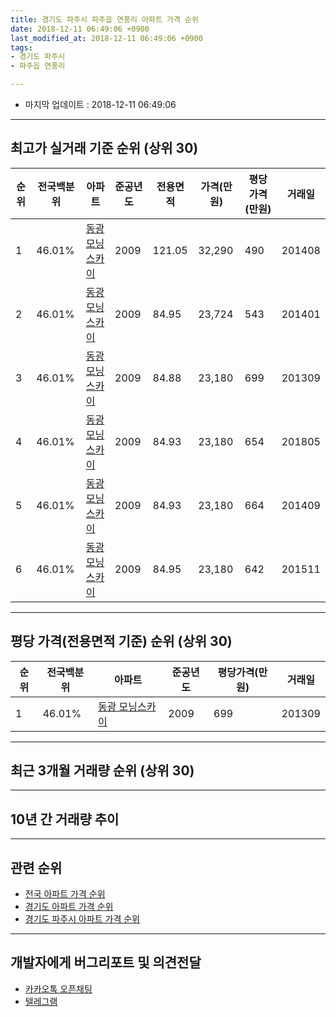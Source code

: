 ```yaml
---
title: 경기도 파주시 파주읍 연풍리 아파트 가격 순위
date: 2018-12-11 06:49:06 +0900
last_modified_at: 2018-12-11 06:49:06 +0900
tags:
- 경기도 파주시
- 파주읍 연풍리

---
```


* 마지막 업데이트 : 2018-12-11 06:49:06

---

## 최고가 실거래 기준 순위 (상위 30)


|순위|전국백분위|아파트|준공년도|전용면적|가격(만원)|평당가격(만원)|거래일|
|---|---|---|---|---|---|---|---|
|1|46.01%|[동광 모닝스카이](https://search.naver.com/search.naver?query=%EA%B2%BD%EA%B8%B0%EB%8F%84+%ED%8C%8C%EC%A3%BC%EC%8B%9C+%ED%8C%8C%EC%A3%BC%EC%9D%8D+%EC%97%B0%ED%92%8D%EB%A6%AC+%EB%8F%99%EA%B4%91+%EB%AA%A8%EB%8B%9D%EC%8A%A4%EC%B9%B4%EC%9D%B4)|2009|121.05|32,290|490|201408|
|2|46.01%|[동광 모닝스카이](https://search.naver.com/search.naver?query=%EA%B2%BD%EA%B8%B0%EB%8F%84+%ED%8C%8C%EC%A3%BC%EC%8B%9C+%ED%8C%8C%EC%A3%BC%EC%9D%8D+%EC%97%B0%ED%92%8D%EB%A6%AC+%EB%8F%99%EA%B4%91+%EB%AA%A8%EB%8B%9D%EC%8A%A4%EC%B9%B4%EC%9D%B4)|2009|84.95|23,724|543|201401|
|3|46.01%|[동광 모닝스카이](https://search.naver.com/search.naver?query=%EA%B2%BD%EA%B8%B0%EB%8F%84+%ED%8C%8C%EC%A3%BC%EC%8B%9C+%ED%8C%8C%EC%A3%BC%EC%9D%8D+%EC%97%B0%ED%92%8D%EB%A6%AC+%EB%8F%99%EA%B4%91+%EB%AA%A8%EB%8B%9D%EC%8A%A4%EC%B9%B4%EC%9D%B4)|2009|84.88|23,180|699|201309|
|4|46.01%|[동광 모닝스카이](https://search.naver.com/search.naver?query=%EA%B2%BD%EA%B8%B0%EB%8F%84+%ED%8C%8C%EC%A3%BC%EC%8B%9C+%ED%8C%8C%EC%A3%BC%EC%9D%8D+%EC%97%B0%ED%92%8D%EB%A6%AC+%EB%8F%99%EA%B4%91+%EB%AA%A8%EB%8B%9D%EC%8A%A4%EC%B9%B4%EC%9D%B4)|2009|84.93|23,180|654|201805|
|5|46.01%|[동광 모닝스카이](https://search.naver.com/search.naver?query=%EA%B2%BD%EA%B8%B0%EB%8F%84+%ED%8C%8C%EC%A3%BC%EC%8B%9C+%ED%8C%8C%EC%A3%BC%EC%9D%8D+%EC%97%B0%ED%92%8D%EB%A6%AC+%EB%8F%99%EA%B4%91+%EB%AA%A8%EB%8B%9D%EC%8A%A4%EC%B9%B4%EC%9D%B4)|2009|84.93|23,180|664|201409|
|6|46.01%|[동광 모닝스카이](https://search.naver.com/search.naver?query=%EA%B2%BD%EA%B8%B0%EB%8F%84+%ED%8C%8C%EC%A3%BC%EC%8B%9C+%ED%8C%8C%EC%A3%BC%EC%9D%8D+%EC%97%B0%ED%92%8D%EB%A6%AC+%EB%8F%99%EA%B4%91+%EB%AA%A8%EB%8B%9D%EC%8A%A4%EC%B9%B4%EC%9D%B4)|2009|84.95|23,180|642|201511|


---

## 평당 가격(전용면적 기준) 순위 (상위 30)


|순위|전국백분위|아파트|준공년도|평당가격(만원)|거래일|
|---|---|---|---|---|---|
|1|46.01%|[동광 모닝스카이](https://search.naver.com/search.naver?query=%EA%B2%BD%EA%B8%B0%EB%8F%84+%ED%8C%8C%EC%A3%BC%EC%8B%9C+%ED%8C%8C%EC%A3%BC%EC%9D%8D+%EC%97%B0%ED%92%8D%EB%A6%AC+%EB%8F%99%EA%B4%91+%EB%AA%A8%EB%8B%9D%EC%8A%A4%EC%B9%B4%EC%9D%B4)|2009|699|201309|


---

## 최근 3개월 거래량 순위 (상위 30)


<div style="width:100%;">
    <canvas id="deal_count_ranking" height="250"></canvas>
</div>


<script>
new Chart(document.getElementById("deal_count_ranking"), {
    type: 'horizontalBar',
    data: {
        labels: ['동광 모닝스카이'],
        datasets: [{
            label: '실거래 수',
            data: [1],
            borderColor: "rgba(255, 0, 128, 1)",
            backgroundColor: "rgba(255, 0, 128, 0.5)",
            fill: false,
        }]
    },
    options: {
        responsive: true,
        title: {
            display: true,
            text: '최근 3개월 거래량 순위'
        },
        tooltips: {
            mode: 'index',
            intersect: false,
            callbacks: {
                title: function(tooltipItems, data) {
                    return "실거래 수:";
                },
                label: function(tooltipItem, data) {
                    return data.labels[tooltipItem.index] + ": " + tooltipItem.xLabel;
                }
            }
        },
        hover: {
            mode: 'nearest',
            intersect: true
        },
        scales: {
            xAxes: [{
                display: true,
                scaleLabel: {
                    display: true,
                    labelString: '실거래 수'
                },
                ticks: {
                    suggestedMin: 0,
                }
            }],
            yAxes: [{
                display: true,
                ticks: {
                    autoSkip: false,
                    callback: function(value, index, values) {
                        if (value.length > 15)
                            return value.substr(0, 13) + "...";
                        else
                            return value;
                    }
                },
                scaleLabel: {
                    display: false,
                }
            }]
        }
    }
});

</script>


---

## 10년 간 거래량 추이


<div style="width:100%;">
    <canvas id="deal_progress" height="250"></canvas>
</div>

<script>
new Chart(document.getElementById("deal_progress"), {
    type: 'line',
    data: {
        labels: ['200812','200901','200902','200903','200904','200905','200906','200907','200908','200909','200910','200911','200912','201001','201002','201003','201004','201005','201006','201007','201008','201009','201010','201011','201012','201101','201102','201103','201104','201105','201106','201107','201108','201109','201110','201111','201112','201201','201202','201203','201204','201205','201206','201207','201208','201209','201210','201211','201212','201301','201302','201303','201304','201305','201306','201307','201308','201309','201310','201311','201312','201401','201402','201403','201404','201405','201406','201407','201408','201409','201410','201411','201412','201501','201502','201503','201504','201505','201506','201507','201508','201509','201510','201511','201512','201601','201602','201603','201604','201605','201606','201607','201608','201609','201610','201611','201612','201701','201702','201703','201704','201705','201706','201707','201708','201709','201710','201711','201712','201801','201802','201803','201804','201805','201806','201807','201808','201809','201810','201811','201812'],
        datasets: [{
            label: '실거래 수',
            pointRadius: 1,
            data: [0, 0, 0, 0, 0, 0, 0, 0, 0, 0, 0, 0, 0, 1, 0, 0, 0, 0, 0, 0, 0, 0, 0, 0, 0, 1, 1, 0, 0, 0, 0, 0, 0, 0, 1, 1, 5, 1, 0, 0, 0, 0, 54, 0, 2, 6, 2, 0, 3, 3, 0, 2, 1, 3, 1, 2, 0, 1, 0, 1, 2, 1, 2, 6, 0, 1, 0, 1, 2, 1, 1, 1, 2, 1, 3, 2, 4, 4, 14, 5, 10, 2, 11, 1, 1, 0, 2, 0, 1, 3, 4, 0, 4, 1, 5, 1, 2, 2, 2, 6, 1, 1, 0, 1, 0, 0, 1, 0, 1, 1, 1, 1, 0, 3, 1, 0, 1, 0, 1, 0, 0],
            borderColor: "rgba(255, 201, 14, 1)",
            backgroundColor: "rgba(255, 201, 14, 0.5)",
            fill: true,
        }]
    },
    options: {
        responsive: true,
        title: {
            display: true,
            text: '10년간 거래량 추이'
        },
        tooltips: {
            mode: 'index',
            intersect: false,
        },
        hover: {
            mode: 'nearest',
            intersect: true
        },
        scales: {
            xAxes: [{
                display: true,
                scaleLabel: {
                    display: true,
                    labelString: '년/월'
                }
            }],
            yAxes: [{
                display: true,
                ticks: {
                    suggestedMin: 0,
                },
                scaleLabel: {
                    display: true,
                    labelString: '실거래 수'
                }
            }]
        }
    }
});

</script>


---

## 관련 순위

- [전국 아파트 가격 순위](https://inasie.github.io/apt-ranking/전국)
- [경기도 아파트 가격 순위](https://inasie.github.io/apt-ranking/경기도)
- [경기도 파주시 아파트 가격 순위](https://inasie.github.io/apt-ranking/경기도-파주시)


---

## 개발자에게 버그리포트 및 의견전달

- [카카오톡 오픈채팅](https://open.kakao.com/o/gLJUAP4)
- [텔레그램](https://t.me/inasie)

